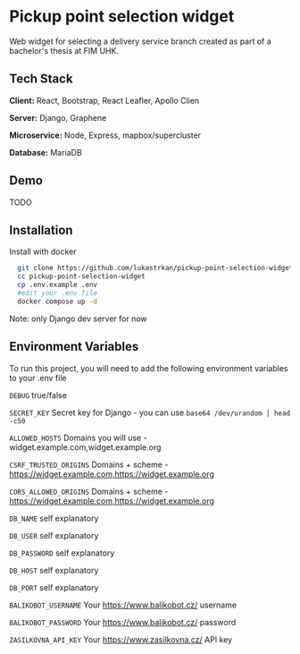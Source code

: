 
# Pickup point selection widget

Web widget for selecting a delivery service branch created as part of a bachelor's thesis at FIM UHK.


## Tech Stack

**Client:** React, Bootstrap, React Leafler, Apollo Clien

**Server:** Django, Graphene

**Microservice:** Node, Express, mapbox/supercluster

**Database:** MariaDB


## Demo

TODO


## Installation

Install with docker

```bash
  git clone https://github.com/lukastrkan/pickup-point-selection-widget
  cc pickup-point-selection-widget
  cp .env.example .env
  #edit your .env file
  docker compose up -d
```
    
Note: only Django dev server for now
## Environment Variables

To run this project, you will need to add the following environment variables to your .env file

`DEBUG` true/false

`SECRET_KEY` Secret key for Django - you can use `base64 /dev/urandom | head -c50`

`ALLOWED_HOSTS` Domains you will use - widget.example.com,widget.example.org

`CSRF_TRUSTED_ORIGINS` Domains + scheme - https://widget.example.com,https://widget.example.org

`CORS_ALLOWED_ORIGINS` Domains + scheme - https://widget.example.com,https://widget.example.org

`DB_NAME` self explanatory

`DB_USER` self explanatory

`DB_PASSWORD` self explanatory

`DB_HOST` self explanatory

`DB_PORT` self explanatory

`BALIKOBOT_USERNAME` Your https://www.balikobot.cz/ username

`BALIKOBOT_PASSWORD` Your https://www.balikobot.cz/ password

`ZASILKOVNA_API_KEY` Your https://www.zasilkovna.cz/ API key

